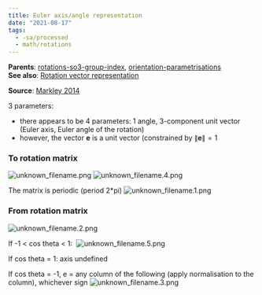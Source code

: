 ```yaml
---
title: Euler axis/angle representation
date: "2021-08-17"
tags:
  - -sa/processed
  - math/rotations
---
```


**Parents**: [rotations-so3-group-index](math/rotations/rotations-so3-group-index.md), [orientation-parametrisations](orientation-parametrisations.md)    
**See also**: [Rotation vector representation](rotation-vector-representation.md)  

**Source**: [Markley 2014](bibliography/markley-2014.md)

3 parameters:

*  there appears to be 4 parameters: 1 angle, 3-component unit vector (Euler axis, Euler angle of the rotation)
*   however, the vector $\mathbf{e}$ is a unit vector (constrained by $\left\lVert \mathbf{e} \right\rVert = 1$

### To rotation matrix
![unknown_filename.png](studienarbeit/_resources/Euler_axis_angle_representation.resources/unknown_filename.png)
![unknown_filename.4.png](studienarbeit/_resources/Euler_axis_angle_representation.resources/unknown_filename.4.png)

The matrix is periodic (period 2\*pi)
![unknown_filename.1.png](studienarbeit/_resources/Euler_axis_angle_representation.resources/unknown_filename.1.png)

### From rotation matrix
![unknown_filename.2.png](studienarbeit/_resources/Euler_axis_angle_representation.resources/unknown_filename.2.png)

If -1 < cos theta < 1: 
![unknown_filename.5.png](studienarbeit/_resources/Euler_axis_angle_representation.resources/unknown_filename.5.png)

If cos theta = 1: axis undefined

If cos theta = -1, e = any column of the following (apply normalisation to the column), whichever sign
![unknown_filename.3.png](studienarbeit/_resources/Euler_axis_angle_representation.resources/unknown_filename.3.png)

